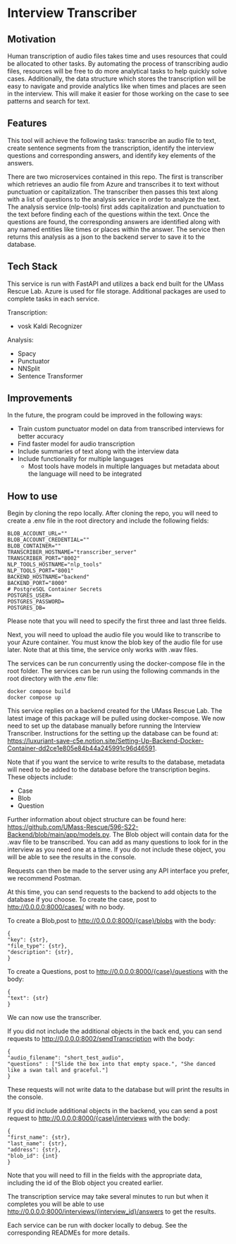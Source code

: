 # Interview Transcriber

## Motivation

Human transcription of audio files takes time and uses resources that could be allocated to other tasks.
By automating the process of transcribing audio files, resources will be free to do more analytical tasks to 
help quickly solve cases.  Additionally, the data structure which stores the transcription will be easy to navigate and 
provide analytics like when times and places are seen in the interview.  This will make it easier for those working on 
the case to see patterns and search for text.


## Features

This tool will achieve the following tasks: transcribe an audio file to text, create sentence segments from the transcription,
identify the interview questions and corresponding answers, and identify key elements of the answers.

There are two microservices contained in this repo.  The first is transcriber which retrieves an audio file from Azure 
and transcribes it to text without punctuation or capitalization. 
The transcriber then passes this text along with a list of questions to the analysis service in order to analyze the text.  
The analysis service (nlp-tools) first adds capitalization and punctuation to the text before finding each of the questions within the 
text.  Once the questions are found, the corresponding answers are identified along with any named entities like 
times or places within the answer. 
The service then returns this analysis as a json to the backend server to save it to the database.


## Tech Stack
This service is run with FastAPI and utilizes a back end built for the UMass Rescue Lab.
Azure is used for file storage. Additional packages are used to complete tasks in each service.

Transcription:
* vosk Kaldi Recognizer

Analysis:
* Spacy
* Punctuator
* NNSplit
* Sentence Transformer

## Improvements

In the future, the program could be improved in the following ways:
* Train custom punctuator model on data from transcribed interviews for better accuracy
* Find faster model for audio transcription
* Include summaries of text along with the interview data
* Include functionality for multiple languages 
    * Most tools have models in multiple languages but metadata about the language will need to be integrated


## How to use

Begin by cloning the repo locally. After cloning the repo, you will need to create a .env file in the root directory 
and include the following fields:
```
BLOB_ACCOUNT_URL=""
BLOB_ACCOUNT_CREDENTIAL=""
BLOB_CONTAINER=""
TRANSCRIBER_HOSTNAME="transcriber_server"
TRANSCRIBER_PORT="8002"
NLP_TOOLS_HOSTNAME="nlp_tools"
NLP_TOOLS_PORT="8001"
BACKEND_HOSTNAME="backend"
BACKEND_PORT="8000"
# PostgreSQL Container Secrets
POSTGRES_USER=
POSTGRES_PASSWORD=
POSTGRES_DB=
```
Please note that you will need to specify the first three and last three fields.

Next, you will need to upload the audio file you would like to transcribe to your Azure container.  You must know the 
blob key of the audio file for use later.
Note that at this time, the service only works with .wav files.

The services can be run concurrently using the docker-compose file in the root folder.
The services can be run using the following commands in the root directory with the .env file:

```
docker compose build
docker compose up
```

This service replies on a backend created for the UMass Rescue Lab. The latest image of this package will be pulled
using docker-compose. We now need to set up the database manually before running the Interview Transcriber.
Instructions for the setting up the database can be found at:
https://luxuriant-save-c5e.notion.site/Setting-Up-Backend-Docker-Container-dd2ce1e805e84b44a245991c96d46591.

Note that if you want the service to write results to the database, metadata will need to be added to the database 
before the transcription begins. These objects include:

* Case
* Blob
* Question

Further information about object structure can be found here:
https://github.com/UMass-Rescue/596-S22-Backend/blob/main/app/models.py. The Blob object will contain data for the 
.wav file to be transcribed. You can add as many questions to look for in the interview as you need one at a time. 
If you do not include these object, you will be able to see the results in the console.

Requests can then be made to the server using any API interface you prefer, we recommend Postman. 


At this time, you can send requests to the backend to add objects to the database if you choose. To create the case, post to http://0.0.0.0:8000/cases/ with no body. 

To create a Blob,post to http://0.0.0.0:8000/{case}/blobs with the body:
```
{
"key": {str},
"file_type": {str},
"description": {str},
}
```
To create a Questions, post to http://0.0.0.0:8000/{case}/questions with the body:
```
{
"text": {str}
}
```
We can now use the transcriber. 

If you did not include the additional objects in the back end, you can send requests 
to http://0.0.0.0:8002/sendTranscription with the body:
```
{
"audio_filename": "short_test_audio",
"questions" : ["Slide the box into that empty space.", "She danced like a swan tall and graceful."]
}
```
These requests will not write data to the database but will print the results in the console.

If you did include additional objects in the backend, you can send a post request to
http://0.0.0.0:8000/{case}/interviews with the body:
```
{
"first_name": {str},
"last_name": {str},
"address": {str},
"blob_id": {int}
}
```
Note that you will need to fill in the fields with the appropriate data, including the id of the Blob object 
you created earlier.

The transcription service may take several minutes to run but when it completes you will be able to use
http://0.0.0.0:8000/interviews/{interview_id}/answers to get the results. 

Each service can be run with docker locally to debug.  See the corresponding READMEs for more details. 
